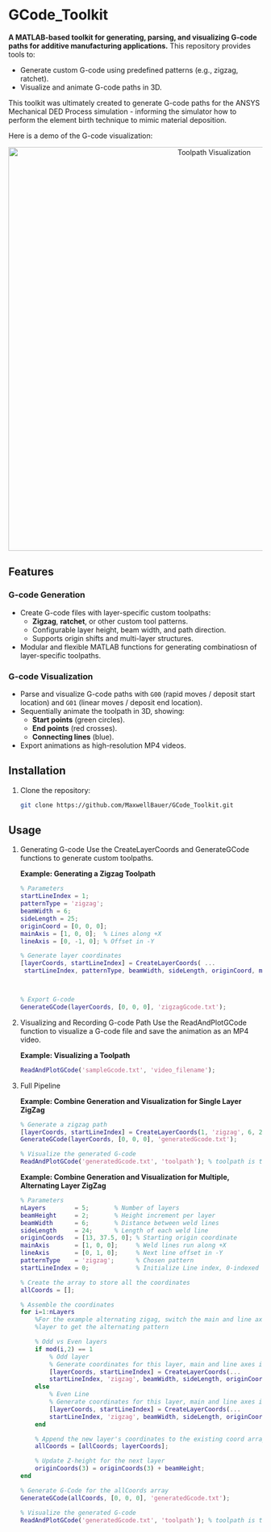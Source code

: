 # GCode_Toolkit
**A MATLAB-based toolkit for generating, parsing, and visualizing G-code paths for additive manufacturing applications.** This repository provides tools to:
- Generate custom G-code using predefined patterns (e.g., zigzag, ratchet).
- Visualize and animate G-code paths in 3D.

This toolkit was ultimately created to generate G-code paths for the ANSYS Mechanical DED Process simulation - informing the simulator how to perform the element birth technique to mimic material deposition.

Here is a demo of the G-code visualization:

<div align="center">
  <img src="https://github.com/user-attachments/assets/d632cc56-9b1c-47bb-97ec-81db8348196a" alt="Toolpath Visualization" width="800"/>
</div>

## Features

### G-code Generation
- Create G-code files with layer-specific custom toolpaths:
  - **Zigzag**, **ratchet**, or other custom tool patterns.
  - Configurable layer height, beam width, and path direction.
  - Supports origin shifts and multi-layer structures.
- Modular and flexible MATLAB functions for generating combinatiosn of layer-specific toolpaths.

### G-code Visualization
- Parse and visualize G-code paths with `G00` (rapid moves / deposit start location) and `G01` (linear moves / deposit end location).
- Sequentially animate the toolpath in 3D, showing:
  - **Start points** (green circles).
  - **End points** (red crosses).
  - **Connecting lines** (blue).
- Export animations as high-resolution MP4 videos.

## Installation

1. Clone the repository:
   ```bash
   git clone https://github.com/MaxwellBauer/GCode_Toolkit.git
   
## Usage
1. Generating G-code
   Use the CreateLayerCoords and GenerateGCode functions to generate custom toolpaths.

   **Example: Generating a Zigzag Toolpath**
   ```matlab
   % Parameters
   startLineIndex = 1;
   patternType = 'zigzag';
   beamWidth = 6;
   sideLength = 25;
   originCoord = [0, 0, 0];
   mainAxis = [1, 0, 0];  % Lines along +X
   lineAxis = [0, -1, 0]; % Offset in -Y

   % Generate layer coordinates
   [layerCoords, startLineIndex] = CreateLayerCoords( ...
    startLineIndex, patternType, beamWidth, sideLength, originCoord, mainAxis, lineAxis);



   % Export G-code
   GenerateGCode(layerCoords, [0, 0, 0], 'zigzagGcode.txt');
   ```
2. Visualizing and Recording G-code Path
   Use the ReadAndPlotGCode function to visualize a G-code file and save the animation as an MP4 video.

   **Example: Visualizing a Toolpath**
   ```matlab
   ReadAndPlotGCode('sampleGcode.txt', 'video_filename'); 
   ```
3. Full Pipeline
   
    **Example: Combine Generation and Visualization for Single Layer ZigZag**
   ```matlab
   % Generate a zigzag path
   [layerCoords, startLineIndex] = CreateLayerCoords(1, 'zigzag', 6, 25, [0, 0, 0], [1, 0, 0], [0, -1, 0]);
   GenerateGCode(layerCoords, [0, 0, 0], 'generatedGcode.txt');

   % Visualize the generated G-code
   ReadAndPlotGCode('generatedGcode.txt', 'toolpath'); % toolpath is the video filename
   ```

   **Example: Combine Generation and Visualization for Multiple, Alternating Layer ZigZag**
   ```matlab
   % Parameters
   nLayers        = 5;       % Number of layers
   beamHeight     = 2;       % Height increment per layer
   beamWidth      = 6;       % Distance between weld lines
   sideLength     = 24;      % Length of each weld line
   originCoords   = [13, 37.5, 0]; % Starting origin coordinate  
   mainAxis       = [1, 0, 0];     % Weld lines run along +X
   lineAxis       = [0, 1, 0];     % Next line offset in -Y
   patternType    = 'zigzag';      % Chosen pattern
   startLineIndex = 0;             % Initialize Line index, 0-indexed for Ansys
   
   % Create the array to store all the coordinates 
   allCoords = [];
   
   % Assemble the coordinates
   for i=1:nLayers
       %For the example alternating zigag, switch the main and line axes each
       %layer to get the alternating pattern

       % Odd vs Even layers
       if mod(i,2) == 1
           % Odd layer
           % Generate coordinates for this layer, main and line axes in normal input location:
           [layerCoords, startLineIndex] = CreateLayerCoords(...
           startLineIndex, 'zigzag', beamWidth, sideLength, originCoords, mainAxis, lineAxis);
       else
           % Even Line
           % Generate coordinates for this layer, main and line axes input locations swapped:
           [layerCoords, startLineIndex] = CreateLayerCoords(...
           startLineIndex, 'zigzag', beamWidth, sideLength, originCoords, lineAxis, mainAxis);
       end
   
       % Append the new layer's coordinates to the existing coord array
       allCoords = [allCoords; layerCoords];
   
       % Update Z-height for the next layer
       originCoords(3) = originCoords(3) + beamHeight;
   end

   % Generate G-Code for the allCoords array
   GenerateGCode(allCoords, [0, 0, 0], 'generatedGcode.txt');

   % Visualize the generated G-code
   ReadAndPlotGCode('generatedGcode.txt', 'toolpath'); % toolpath is the video filename
   ```
